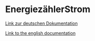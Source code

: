 # EnergiezählerStrom

[Link zur deutschen Dokumentation](https://www.symcon.de/de/service/dokumentation/modulreferenz/energiezaehler/energiezaehler-strom/)

[Link to the english documentation](https://www.symcon.de/en/service/documentation/module-reference/energy-counter/energy-counter-power/)
